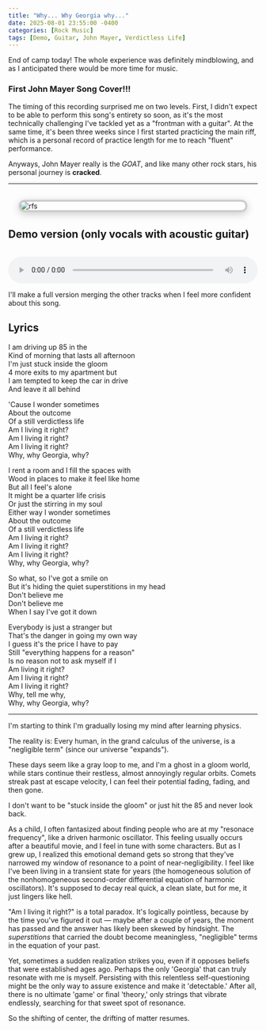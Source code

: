 ```yaml
---
title: "Why... Why Georgia why..."
date: 2025-08-01 23:55:00 -0400
categories: [Rock Music]
tags: [Demo, Guitar, John Mayer, Verdictless Life]
---
```


End of camp today! The whole experience was definitely mindblowing, and as I anticipated there would be more time for music.

### First John Mayer Song Cover!!!

The timing of this recording surprised me on two levels. First, I didn't expect to be able to perform this song's entirety so soon, as it's the most technically challenging I've tackled yet as a "frontman with a guitar". At the same time, it's been three weeks since I first started practicing the main riff, which is a personal record of practice length for me to reach "fluent" performance.

Anyways, John Mayer really is the _GOAT_, and like many other rock stars, his personal journey is **cracked**.

---

<img src="{{ '/assets/img/rfs.jpg'| relative_url }}" alt="rfs" class="framed-image" />
<style>
  .framed-image {
    display: block;
    margin: 2rem auto;
    max-width: 90%;
    border: 4px solid #ccc;
    border-radius: 12px;
    box-shadow: 0 4px 16px rgba(0, 0, 0, 0.2);
  }
</style>

## Demo version (only vocals with acoustic guitar)

<audio controls preload="auto" style="width: 100%; margin-top: 1rem;">
  <source src="/assets/rec/why_georgia.mp3" type="audio/mp3" />
  Your browser does not support the audio element.
</audio>

I'll make a full version merging the other tracks when I feel more confident about this song.

## Lyrics

<div class="lyrics">
  <p>
    I am driving up 85 in the<br>
    Kind of morning that lasts all afternoon<br>
    I'm just stuck inside the gloom<br>
    4 more exits to my apartment but<br>
    I am tempted to keep the car in drive<br>
    And leave it all behind<br>
  </p>

  <p>
    'Cause I wonder sometimes<br>
    About the outcome<br>
    Of a still verdictless life<br>
    Am I living it right?<br>
    Am I living it right?<br>
    Am I living it right?<br>
    Why, why Georgia, why?<br>
  </p>

  <p>
    I rent a room and I fill the spaces with<br>
    Wood in places to make it feel like home<br>
    But all I feel's alone<br>
    It might be a quarter life crisis<br>
    Or just the stirring in my soul<br>
    Either way I wonder sometimes<br>
    About the outcome<br>
    Of a still verdictless life<br>
    Am I living it right?<br>
    Am I living it right?<br>
    Am I living it right?<br>
    Why, why Georgia, why?<br>
  </p>

  <p>
    So what, so I've got a smile on<br>
    But it's hiding the quiet superstitions in my head<br>
    Don't believe me<br>
    Don't believe me<br>
    When I say I've got it down<br>
  </p>

  <p>
    Everybody is just a stranger but<br>
    That's the danger in going my own way<br>
    I guess it's the price I have to pay<br>
    Still "everything happens for a reason"<br>
    Is no reason not to ask myself if I<br>
    Am living it right?<br>
    Am I living it right?<br>
    Am I living it right?<br>
    Why, tell me why,<br>
    Why, why Georgia, why?<br>
  </p>
</div>

---
I'm starting to think I'm gradually losing my mind after learning physics. 

The reality is: Every human, in the grand calculus of the universe, is a "negligible term" (since our universe "expands"). 

These days seem like a gray loop to me, and I'm a ghost in a gloom world, while stars continue their restless, almost annoyingly regular orbits. Comets streak past at escape velocity, I can feel their potential fading, fading, and then gone. 

I don't want to be "stuck inside the gloom" or just hit the 85 and never look back.

As a child, I often fantasized about finding people who are at my "resonace frequency", like a driven harmonic oscillator. This feeling usually occurs after a beautiful movie, and I feel in tune with some characters. But as I grew up, I realized this emotional demand gets so strong that they've narrowed my window of resonance to a point of near-negligibility. I feel like I've been living in a transient state for years (the homogeneous solution of the nonhomogeneous second-order differential equation of harmonic oscillators). It's supposed to decay real quick, a clean slate, but for me, it just lingers like hell. 

"Am I living it right?" is a total paradox. It's logically pointless, because by the time you've figured it out — maybe after a couple of years, the moment has passed and the answer has likely been skewed by hindsight. The _superstitions_ that carried the doubt become meaningless, "negligible" terms in the equation of your past.

Yet, sometimes a sudden realization strikes you, even if it opposes beliefs that were established ages ago. Perhaps the only 'Georgia' that can truly resonate with me is myself. Persisting with this relentless self-questioning might be the only way to assure existence and make it 'detectable.' After all, there is no ultimate 'game' or final 'theory,' only strings that vibrate endlessly, searching for that sweet spot of resonance.

So the shifting of center, the drifting of matter resumes.


